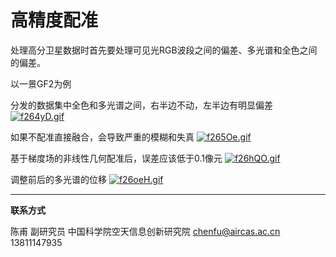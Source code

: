 # 高精度配准



处理高分卫星数据时首先要处理可见光RGB波段之间的偏差、多光谱和全色之间的偏差。

以一景GF2为例

分发的数据集中全色和多光谱之间，右半边不动，左半边有明显偏差
[![f264yD.gif](https://z3.ax1x.com/2021/08/15/f264yD.gif)](https://imgtu.com/i/f264yD)

如果不配准直接融合，会导致严重的模糊和失真
[![f265Oe.gif](https://z3.ax1x.com/2021/08/15/f265Oe.gif)](https://imgtu.com/i/f265Oe)

基于梯度场的非线性几何配准后，误差应该低于0.1像元
[![f26hQO.gif](https://z3.ax1x.com/2021/08/15/f26hQO.gif)](https://imgtu.com/i/f26hQO)

调整前后的多光谱的位移
[![f26oeH.gif](https://z3.ax1x.com/2021/08/15/f26oeH.gif)](https://imgtu.com/i/f26oeH)



---

**联系方式**

陈甫 副研究员
中国科学院空天信息创新研究院
chenfu@aircas.ac.cn
13811147935

